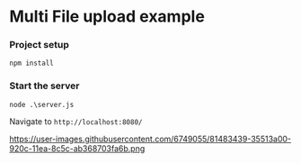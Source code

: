# Multi File upload example

### Project setup
``
npm install
``

### Start the server
``
node .\server.js
``

Navigate to ``http://localhost:8080/``


https://user-images.githubusercontent.com/6749055/81483439-35513a00-920c-11ea-8c5c-ab368703fa6b.png
